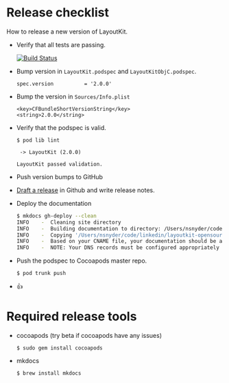 # Release checklist

How to release a new version of LayoutKit.

- Verify that all tests are passing.

    [![Build Status](https://travis-ci.org/linkedin/LayoutKit.svg?branch=master)](https://travis-ci.org/linkedin/LayoutKit)

- Bump version in `LayoutKit.podspec` and `LayoutKitObjC.podspec`.

    `spec.version          = '2.0.0'`

- Bump the version in `Sources/Info.plist`

    ```
    <key>CFBundleShortVersionString</key>
    <string>2.0.0</string>
    ```
    
- Verify that the podspec is valid.

    ```
    $ pod lib lint

     -> LayoutKit (2.0.0)

    LayoutKit passed validation.
    ```

- Push version bumps to GitHub
- [Draft a release](https://github.com/linkedin/LayoutKit/releases) in Github and write release notes.
- Deploy the documentation

    ```bash
    $ mkdocs gh-deploy --clean
    INFO    -  Cleaning site directory 
    INFO    -  Building documentation to directory: /Users/nsnyder/code/linkedin/layoutkit-opensource/site 
    INFO    -  Copying '/Users/nsnyder/code/linkedin/layoutkit-opensource/site' to 'gh-pages' branch and pushing to GitHub. 
    INFO    -  Based on your CNAME file, your documentation should be available shortly at: http://layoutkit.org 
    INFO    -  NOTE: Your DNS records must be configured appropriately for your CNAME URL to work. 
    ```
    
- Push the podspec to Cocoapods master repo.
    
    `$ pod trunk push`

- 👍

# Required release tools

- cocoapods (try beta if cocoapods have any issues) 

    `$ sudo gem install cocoapods`

- mkdocs

    `$ brew install mkdocs`

